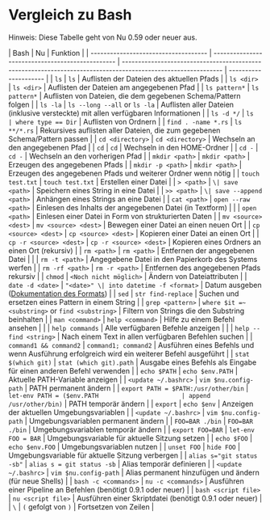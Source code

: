 # Vergleich zu Bash

Hinweis: Diese Tabelle geht von Nu 0.59 oder neuer aus.

| Bash                                 | Nu                                               | Funktion                                                                                                      |
| ------------------------------------ | ------------------------------------------------ | ------------------------------------------------------------------------------------------------------------- | --------------------- |
| `ls`                                 | `ls`                                             | Auflisten der Dateien des aktuellen Pfads                                                                     |
| `ls <dir>`                           | `ls <dir>`                                       | Auflisten der Dateien am angegebenen Pfad                                                                     |
| `ls pattern*`                        | `ls pattern*`                                    | Auflisten von Dateien, die dem gegebenen Schema/Pattern folgen                                                |
| `ls -la`                             | `ls --long --all` or `ls -la`                    | Auflisten aller Dateien (inklusive versteckte) mit allen verfügbaren Informationen                            |
| `ls -d */`                           | `ls                                              | where type == Dir`                                                                                            | Auflisten von Ordnern |
| `find . -name *.rs`                  | `ls **/*.rs`                                     | Rekursives auflisten aller Dateien, die zum gegebenen Schema/Pattern passen                                   |
| `cd <directory>`                     | `cd <directory>`                                 | Wechseln an den angegebenen Pfad                                                                              |
| `cd`                                 | `cd`                                             | Wechseln in den HOME-Ordner                                                                                   |
| `cd -`                               | `cd -`                                           | Wechseln an den vorherigen Pfad                                                                               |
| `mkdir <path>`                       | `mkdir <path>`                                   | Erzeugen des angegebenen Pfads                                                                                |
| `mkdir -p <path>`                    | `mkdir <path>`                                   | Erzeugen des angegebenen Pfads und weiterer Ordner wenn nötig                                                 |
| `touch test.txt`                     | `touch test.txt`                                 | Erstellen einer Datei                                                                                         |
| `> <path>`                           | `\| save <path>`                                 | Speichern eines String in eine Datei                                                                          |
| `>> <path>`                          | `\| save --append <path>`                        | Anhängen eines Strings an eine Datei                                                                          |
| `cat <path>`                         | `open --raw <path>`                              | Einlesen des Inhalts der angegebenen Datei (in Textform)                                                      |
|                                      | `open <path>`                                    | Einlesen einer Datei in Form von strukturierten Daten                                                         |
| `mv <source> <dest>`                 | `mv <source> <dest>`                             | Bewegen einer Datei an einen neuen Ort                                                                        |
| `cp <source> <dest>`                 | `cp <source> <dest>`                             | Kopieren einer Datei an einen Ort                                                                             |
| `cp -r <source> <dest>`              | `cp -r <source> <dest>`                          | Kopieren eines Ordners an einen Ort (rekursiv)                                                                |
| `rm <path>`                          | `rm <path>`                                      | Entfernen der angegebenen Datei                                                                               |
|                                      | `rm -t <path>`                                   | Angegebene Datei in den Papierkorb des Systems werfen                                                         |
| `rm -rf <path>`                      | `rm -r <path>`                                   | Entfernen des angegebenen Pfads rekursiv                                                                      |
| `chmod`                              | `<Noch nicht möglich>`                           | Ändern von Dateiattributen                                                                                    |
| `date -d <date>`                     | `"<date>" \| into datetime -f <format>`          | Datum ausgeben ([Dokumentation des Formats](https://docs.rs/chrono/0.4.15/chrono/format/strftime/index.html)) |
| `sed`                                | `str find-replace`                               | Suchen und ersetzen eines Pattern in einem String                                                             |
| `grep <pattern>`                     | `where $it =~ <substring>` or `find <substring>` | Filtern von Strings die den Substring beinhalten                                                              |
| `man <command>`                      | `help <command>`                                 | Hilfe zu einem Befehl ansehen                                                                                 |
|                                      | `help commands`                                  | Alle verfügbaren Befehle anzeigen                                                                             |
|                                      | `help --find <string>`                           | Nach einem Text in allen verfügbaren Befehlen suchen                                                          |
| `command1 && command2`               | `command1; command2`                             | Ausführen eines Befehls und wenn Ausführung erfolgreich wird ein weiterer Befehl ausgeführt                   |
| `stat $(which git)`                  | `stat (which git).path`                          | Ausgabe eines Befehls als Eingabe für einen anderen Befehl verwenden                                          |
| `echo $PATH`                         | `echo $env.PATH`                                 | Aktuelle PATH-Variable anzeigen                                                                               |
| `<update ~/.bashrc>`                 | `vim $nu.config-path`                            | PATH permanent ändern                                                                                         |
| `export PATH = $PATH:/usr/other/bin` | `let-env PATH = ($env.PATH                       | append /usr/other/bin)`                                                                                       | PATH temporär ändern  |
| `export`                             | `echo $env`                                      | Anzeigen der aktuellen Umgebungsvariablen                                                                     |
| `<update ~/.bashrc>`                 | `vim $nu.config-path`                            | Umgebungsvariablen permanent ändern                                                                           |
| `FOO=BAR ./bin`                      | `FOO=BAR ./bin`                                  | Umgebungsvariablen temporär ändern                                                                            |
| `export FOO=BAR`                     | `let-env FOO = BAR`                              | Umgebungsvariable für aktuelle Sitzung setzen                                                                 |
| `echo $FOO`                          | `echo $env.FOO`                                  | Umgebungsvariablen nutzen                                                                                     |
| `unset FOO`                          | `hide FOO`                                       | Umgebungsvariable für aktuelle Sitzung verbergen                                                              |
| `alias s="git status -sb"`           | `alias s = git status -sb`                       | Alias temporär definieren                                                                                     |
| `<update ~/.bashrc>`                 | `vim $nu.config-path`                            | Alias permanent hinzufügen und ändern (für neue Shells)                                                       |
| `bash -c <commands>`                 | `nu -c <commands>`                               | Ausführen einer Pipeline an Befehlen (benötigt 0.9.1 oder neuer)                                              |
| `bash <script file>`                 | `nu <script file>`                               | Ausführen einer Skriptdatei (benötigt 0.9.1 oder neuer)                                                       |
| `\`                                  | `(` gefolgt von `)`                              | Fortsetzen von Zeilen                                                                                         |
